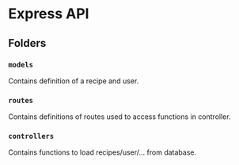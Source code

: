 # Express API

## Folders

### `models`

Contains definition of a recipe and user.

### `routes`

Contains definitions of routes used to access functions in controller.

### `controllers`

Contains functions to load recipes/user/... from database.
